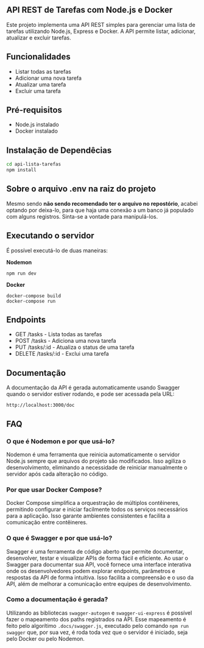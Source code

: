 ## API REST de Tarefas com Node.js e Docker

Este projeto implementa uma API REST simples para gerenciar uma lista de tarefas utilizando Node.js, Express e Docker. A API permite listar, adicionar, atualizar e excluir tarefas.

## Funcionalidades

* Listar todas as tarefas
* Adicionar uma nova tarefa
* Atualizar uma tarefa
* Excluir uma tarefa


## Pré-requisitos

* Node.js instalado
* Docker instalado

## Instalação de Dependêcias

```bash
cd api-lista-tarefas
npm install
```

## Sobre o arquivo .env na raiz do projeto
Mesmo sendo **não sendo recomendado ter o arquivo no repostório**, acabei optando por deixa-lo, para que haja uma conexão a um banco já populado com alguns registros. Sinta-se a vontade para manipulá-los.


## Executando o servidor
É possível executá-lo de duas maneiras:

**Nodemon**

    npm run dev

**Docker**

    docker-compose build
    docker-compose run

## Endpoints

* GET /tasks         - Lista todas as tarefas
* POST /tasks        - Adiciona uma nova tarefa
* PUT /tasks/:id     - Atualiza o status de uma tarefa
* DELETE /tasks/:id  - Exclui uma tarefa


## Documentação

A documentação da API é gerada automaticamente usando Swagger quando o servidor estiver rodando, e pode ser acessada pela URL:

```plaintext
http://localhost:3000/doc
```

## FAQ

### O que é Nodemon e por que usá-lo?

Nodemon é uma ferramenta que reinicia automaticamente o servidor Node.js sempre que arquivos do projeto são modificados. Isso agiliza o desenvolvimento, eliminando a necessidade de reiniciar manualmente o servidor após cada alteração no código.

### Por que usar Docker Compose?

Docker Compose simplifica a orquestração de múltiplos contêineres, permitindo configurar e iniciar facilmente todos os serviços necessários para a aplicação. Isso garante ambientes consistentes e facilita a comunicação entre contêineres.

### O que é Swagger e por que usá-lo?

Swagger é uma ferramenta de código aberto que permite documentar, desenvolver, testar e visualizar APIs de forma fácil e eficiente. Ao usar o Swagger para documentar sua API, você fornece uma interface interativa onde os desenvolvedores podem explorar endpoints, parâmetros e respostas da API de forma intuitiva. Isso facilita a compreensão e o uso da API, além de melhorar a comunicação entre equipes de desenvolvimento.


### Como a documentação é gerada?
Utilizando as bibliotecas `swagger-autogen` e `swagger-ui-express` é possível fazer o mapeamento dos paths registrados na API. Esse mapeamento é feito pelo algorítimo `.docs/swagger.js`, executado pelo comando `npm run swagger` que, por sua vez, é roda toda vez que o servidor é iniciado, seja pelo Docker ou pelo Nodemon.
